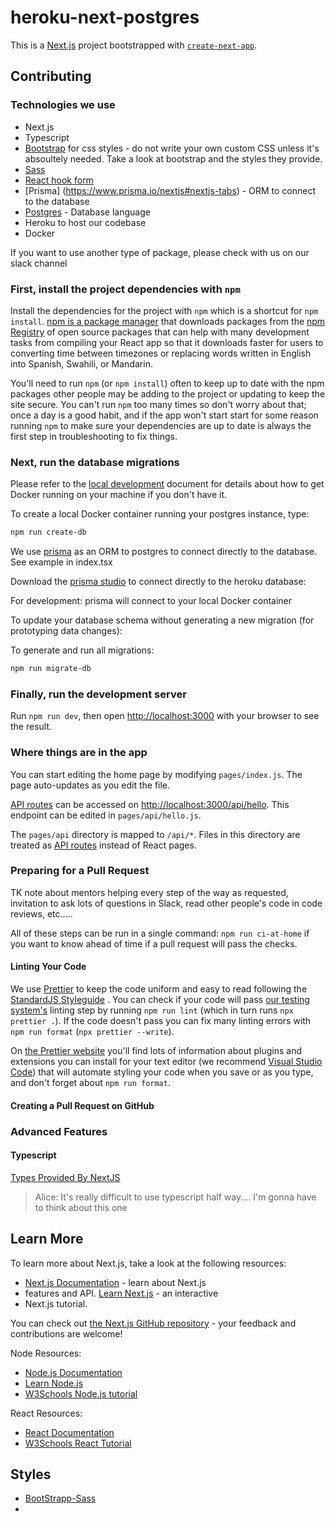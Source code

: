 # heroku-next-postgres

This is a [Next.js](https://nextjs.org/) project bootstrapped with
[`create-next-app`](https://github.com/vercel/next.js/tree/canary/packages/create-next-app).

## Contributing

### Technologies we use

* Next.js
* Typescript
* [Bootstrap](https://getbootstrap.com/docs/5.0/getting-started/introduction/) for css styles - do not write your own custom CSS unless it's absoultely needed. Take a look at bootstrap and the styles they provide.
* [Sass](https://sass-lang.com/)
* [React hook form](https://react-hook-form.com/)
* [Prisma] (https://www.prisma.io/nextjs#nextjs-tabs) - ORM to connect to the database
* [Postgres](https://www.postgresql.org/) - Database language
* Heroku to host our codebase
* Docker

If you want to use another type of package, please check with us on our slack channel

### First, install the project dependencies with `npm`

Install the dependencies for the project with `npm` which is a shortcut for
`npm install`. [npm is a package manager](https://npmjs.com/) that
downloads packages from the [npm Registry](https://www.npmjs.com/) of open
source packages that can help with many development tasks from compiling your React app so that it downloads faster for users to converting time between timezones or replacing words written in English into Spanish, Swahili, or Mandarin.

You'll need to run `npm` (or `npm install`) often to keep up to date with the npm packages other people may be adding to the project or updating to keep the site secure. You can't run `npm` too many times so don't worry about that; once a day is a good habit, and if the app won't start start for some reason running `npm` to make sure your dependencies are up to date is always the first step in troubleshooting to fix things.

### Next, run the database migrations

Please refer to the [local development](docs/local-dev.md) document for details about how to get Docker running on your machine if you don't have it.

To create a local Docker container running your postgres instance, type:

```sh
npm run create-db
```

We use [prisma](https://www.prisma.io/nextjs#nextjs-tabs) as an ORM to postgres to connect directly to the database. See example in index.tsx

Download the [prisma studio](https://github.com/prisma/studio/releases) to connect directly to the heroku database:

For development: prisma will connect to your local Docker container

To update your database schema without generating a new migration (for prototyping data changes):


To generate and run all migrations:

```sh
npm run migrate-db
```


### Finally, run the development server

Run `npm run dev`, then open [http://localhost:3000](http://localhost:3000)
with your browser to see the result.

### Where things are in the app

You can start editing the home page by modifying `pages/index.js`. The page
auto-updates as you edit the file.

[API routes](https://nextjs.org/docs/api-routes/introduction) can be accessed
on [http://localhost:3000/api/hello](http://localhost:3000/api/hello). This
endpoint can be edited in `pages/api/hello.js`.

The `pages/api` directory is mapped to `/api/*`. Files in this directory are
treated as [API routes](https://nextjs.org/docs/api-routes/introduction)
instead of React pages.



### Preparing for a Pull Request

TK note about mentors helping every step of the way as requested, invitation to
ask lots of questions in Slack, read other people's code in code reviews,
etc.....

All of these steps can be run in a single command: `npm run ci-at-home` if you
want to know ahead of time if a pull request will pass the checks.

#### Linting Your Code

We use [Prettier](https://prettier.io/) to keep the code uniform and easy to
read following the [StandardJS Styleguide](https://standardjs.com/) . You can
check if your code will pass [our testing
system's](https://github.com/diffalot/heroku-next-postgres/actions) linting
step by running `npm run lint` (which in turn runs `npx prettier .`). If the
code doesn't pass you can fix many linting errors with `npm run format`
(`npx prettier --write`).

On [the Prettier website](https://prettier.io/) you'll find lots of information
about plugins and extensions you can install for your text editor (we recommend
[Visual Studio Code](https://code.visualstudio.com/)) that will automate
styling your code when you save or as you type, and don't forget about
`npm run format`.

#### Creating a Pull Request on GitHub

### Advanced Features

#### Typescript

[Types Provided By
NextJS](https://nextjs.org/learn/excel/typescript/nextjs-types)

> Alice: It's really difficult to use typescript half way.... I'm gonna have to
> think
> about this one

## Learn More

To learn more about Next.js, take a look at the following resources:

- [Next.js Documentation](https://nextjs.org/docs) - learn about Next.js
- features and API. [Learn Next.js](https://nextjs.org/learn) - an interactive
- Next.js tutorial.

You can check out [the Next.js GitHub
repository](https://github.com/vercel/next.js/) - your feedback and
contributions are welcome!

Node Resources:

- [Node.js Documentation](https://nodejs.org/en/docs/)
- [Learn Node.js](https://nodejs.dev/learn)
- [W3Schools Node.js tutorial](https://www.w3schools.com/nodejs/nodejs_intro.asp)

React Resources:

- [React Documentation](https://reactjs.org/docs/getting-started.html)
- [W3Schools React Tutorial](https://www.w3schools.com/react/)

## Styles

- [BootStrapp-Sass](https://getbootstrap.com/docs/5.0/customize/sass/)
-
